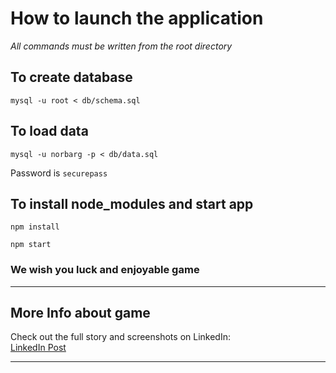 # How to launch the application

_All commands must be written from the root directory_

##  To create database
```
mysql -u root < db/schema.sql
```

## To load data
```
mysql -u norbarg -p < db/data.sql
```

 Password is `securepass`

 ## To install node_modules and start app
 ```
 npm install
 ```
```
npm start
```

 ### We wish you luck and enjoyable game
---

## More Info about game

Check out the full story and screenshots on LinkedIn:  
[LinkedIn Post]([https://www.linkedin.com/posts/mykola-svishchev-92349b329_as-part-of-a-project-for-the-innovation-campus-activity-7323678475184136192-ZLGM?utm_source=share&utm_medium=member_desktop&rcm=ACoAAFLU6GsB88ZsJSD-TC2Yti6vSDJIqxXnBWM](https://www.linkedin.com/posts/mykola-svishchev-92349b329_innovationcampuskhpi-webdevelopment-nodejs-activity-7338951162932453376-qpn4?utm_source=share&utm_medium=member_desktop&rcm=ACoAAFLU6GsB88ZsJSD-TC2Yti6vSDJIqxXnBWM))

---
